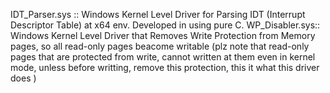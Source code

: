 IDT_Parser.sys ::  Windows Kernel Level Driver for Parsing IDT (Interrupt Descriptor Table) at x64 env. Developed in using pure C.
WP_Disabler.sys::  Windows Kernel Level Driver that Removes Write Protection from Memory pages, so all read-only pages beacome writable (plz note that read-only pages that are protected from write, cannot written at them even in kernel mode, unless before writting, remove this protection, this it what this driver does )
